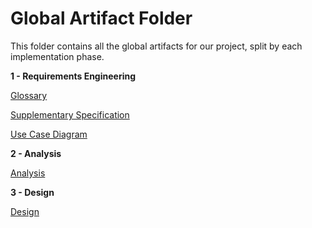# Global Artifact Folder

This folder contains all the global artifacts for our project, split by each implementation phase.

**1 - Requirements Engineering**

[Glossary](01.requirements-engineering/glossary.md)

[Supplementary Specification](01.requirements-engineering/supplementary-specification.md)

[Use Case Diagram](01.requirements-engineering/use-case-diagram.md)

**2 - Analysis**

[Analysis](02.analysis/Readme.md)

**3 - Design**

[Design](03.design/Readme.md)